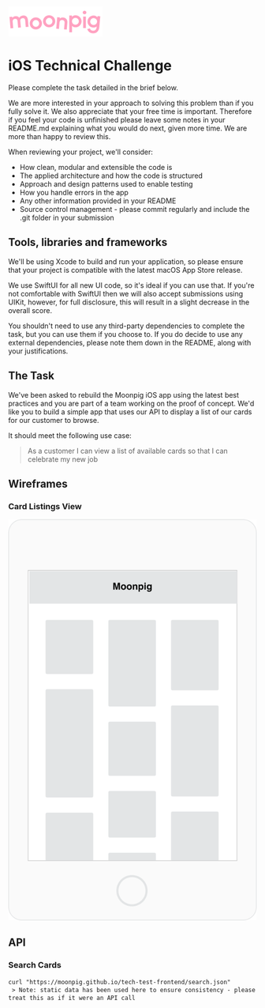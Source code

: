 ![alt text](img/moonpig-logo.png "Moonpig")

# iOS Technical Challenge

Please complete the task detailed in the brief below. 

We are more interested in your approach to solving this problem than if you fully solve it. We also appreciate that your free time is important. Therefore if you feel your code is unfinished please leave some notes in your README.md explaining what you would do next, given more time. We are more than happy to review this.

When reviewing your project, we'll consider:

- How clean, modular and extensible the code is
- The applied architecture and how the code is structured
- Approach and design patterns used to enable testing
- How you handle errors in the app
- Any other information provided in your README
- Source control management - please commit regularly and include the .git folder in your submission

## Tools, libraries and frameworks

We'll be using Xcode to build and run your application, so please ensure that your project is compatible with the latest macOS App Store release.

We use SwiftUI for all new UI code, so it's ideal if you can use that. If you're not comfortable with SwiftUI then we will also accept submissions using UIKit, however, for full disclosure, this will result in a slight decrease in the overall score.

You shouldn't need to use any third-party dependencies to complete the task, but you can use them if you choose to. If you do decide to use any external dependencies, please note them down in the README, along with your justifications.

## The Task

We've been asked to rebuild the Moonpig iOS app using the latest best practices and you are part of a team working on the proof of concept. We'd like you to build a simple app that uses our API to display a list of our cards for our customer to browse.

It should meet the following use case:

> As a customer I can view a list of available cards so that I can celebrate my new job

## Wireframes

### Card Listings View

![Card listings page wireframe](img/wireframe1.png "Card listings page wireframe")

## API

### Search Cards

```
curl "https://moonpig.github.io/tech-test-frontend/search.json"
 > Note: static data has been used here to ensure consistency - please treat this as if it were an API call
```

